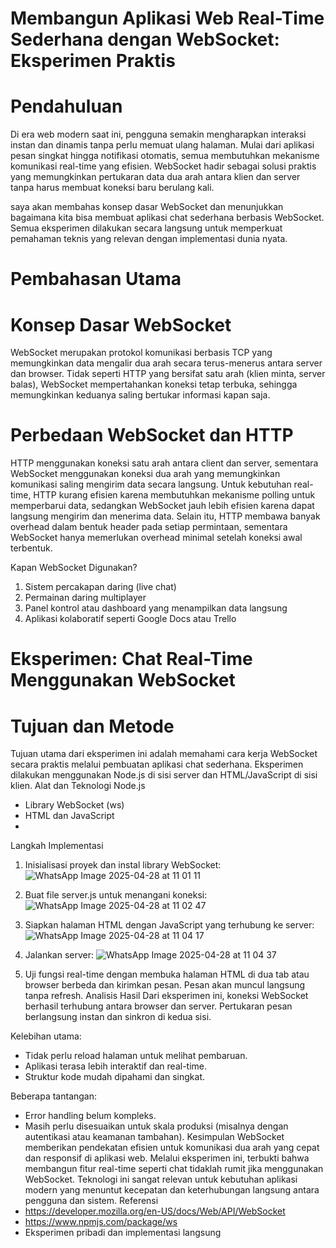 # Membangun Aplikasi Web Real-Time Sederhana dengan WebSocket: Eksperimen Praktis

# Pendahuluan
Di era web modern saat ini, pengguna semakin mengharapkan interaksi instan dan dinamis tanpa perlu memuat ulang halaman. Mulai dari aplikasi pesan singkat hingga notifikasi otomatis, semua membutuhkan mekanisme komunikasi real-time yang efisien. WebSocket hadir sebagai solusi praktis yang memungkinkan pertukaran data dua arah antara klien dan server tanpa harus membuat koneksi baru berulang kali.

saya akan membahas konsep dasar WebSocket dan menunjukkan bagaimana kita bisa membuat aplikasi chat sederhana berbasis WebSocket. Semua eksperimen dilakukan secara langsung untuk memperkuat pemahaman teknis yang relevan dengan implementasi dunia nyata.

# Pembahasan Utama

# Konsep Dasar WebSocket

WebSocket merupakan protokol komunikasi berbasis TCP yang memungkinkan data mengalir dua arah secara terus-menerus antara server dan browser. Tidak seperti HTTP yang bersifat satu arah (klien minta, server balas), WebSocket mempertahankan koneksi tetap terbuka, sehingga memungkinkan keduanya saling bertukar informasi kapan saja.

# Perbedaan WebSocket dan HTTP
HTTP menggunakan koneksi satu arah antara client dan server, sementara WebSocket menggunakan koneksi dua arah yang memungkinkan komunikasi saling mengirim data secara langsung. Untuk kebutuhan real-time, HTTP kurang efisien karena membutuhkan mekanisme polling untuk memperbarui data, sedangkan WebSocket jauh lebih efisien karena dapat langsung mengirim dan menerima data. Selain itu, HTTP membawa banyak overhead dalam bentuk header pada setiap permintaan, sementara WebSocket hanya memerlukan overhead minimal setelah koneksi awal terbentuk.


Kapan WebSocket Digunakan?
1. Sistem percakapan daring (live chat)
2. Permainan daring multiplayer
3. Panel kontrol atau dashboard yang menampilkan data langsung
4. Aplikasi kolaboratif seperti Google Docs atau Trello

   
# Eksperimen: Chat Real-Time Menggunakan WebSocket

# Tujuan dan Metode

Tujuan utama dari eksperimen ini adalah memahami cara kerja WebSocket secara praktis melalui pembuatan aplikasi chat sederhana. Eksperimen dilakukan menggunakan Node.js di sisi server dan HTML/JavaScript di sisi klien.
Alat dan Teknologi
 Node.js
- Library WebSocket (ws)
- HTML dan JavaScript
- 
Langkah Implementasi
1.	Inisialisasi proyek dan instal library WebSocket:
   ![WhatsApp Image 2025-04-28 at 11 01 11](https://github.com/user-attachments/assets/32102147-8ecd-4417-9080-cc5e8d17d67f)

 
2.	Buat file server.js untuk menangani koneksi:
   ![WhatsApp Image 2025-04-28 at 11 02 47](https://github.com/user-attachments/assets/3a4d2483-e748-429a-b63c-121cad4ac68e)

 

3.	Siapkan halaman HTML dengan JavaScript yang terhubung ke server:
   ![WhatsApp Image 2025-04-28 at 11 04 17](https://github.com/user-attachments/assets/78357237-ec43-4aab-a0fe-a0bf41890536)

 

4.	Jalankan server:
   ![WhatsApp Image 2025-04-28 at 11 04 37](https://github.com/user-attachments/assets/8678fdf7-f81b-4443-9d6b-4d20d6969839)

 
5. Uji fungsi real-time dengan membuka halaman HTML di dua tab atau browser berbeda dan kirimkan pesan. Pesan akan muncul langsung tanpa refresh.
Analisis Hasil
Dari eksperimen ini, koneksi WebSocket berhasil terhubung antara browser dan server. Pertukaran pesan berlangsung instan dan sinkron di kedua sisi.

Kelebihan utama:
- Tidak perlu reload halaman untuk melihat pembaruan.
- Aplikasi terasa lebih interaktif dan real-time.
- Struktur kode mudah dipahami dan singkat.

Beberapa tantangan:
- Error handling belum kompleks.
- Masih perlu disesuaikan untuk skala produksi (misalnya dengan autentikasi atau keamanan tambahan).
Kesimpulan
WebSocket memberikan pendekatan efisien untuk komunikasi dua arah yang cepat dan responsif di aplikasi web. Melalui eksperimen ini, terbukti bahwa membangun fitur real-time seperti chat tidaklah rumit jika menggunakan WebSocket. Teknologi ini sangat relevan untuk kebutuhan aplikasi modern yang menuntut kecepatan dan keterhubungan langsung antara pengguna dan sistem.
Referensi
- https://developer.mozilla.org/en-US/docs/Web/API/WebSocket
- https://www.npmjs.com/package/ws
- Eksperimen pribadi dan implementasi langsung
